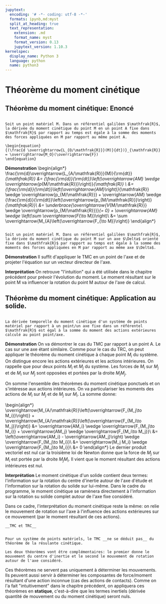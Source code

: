 ```yaml
---
jupytext:
  encoding: '# -*- coding: utf-8 -*-'
  formats: ipynb,md:myst
  split_at_heading: true
  text_representation:
    extension: .md
    format_name: myst
    format_version: 0.13
    jupytext_version: 1.10.3
kernelspec:
  display_name: Python 3
  language: python
  name: python3
---
```

# Théorème du moment cinétique

## Théorème du moment cinétique: Enoncé

````{important} __Fondamental : Théorème du moment cinétique. Enoncé par rapport à un point.__

Soit un point matériel M. Dans un référentiel galiléen $\mathfrak{R}$, la dérivée du moment cinétique du point M en un point A fixe dans $\mathfrak{R}$ par rapport au temps est égale à la somme des moments des forces appliquées en M par rapport au même point A.

\begin{equation}
{(\frac{d \overrightarrow{L_{O/\mathfrak{R}}}(M)}{dt})}_{\mathfrak{R}} = \overrightarrow{M_O}(\overrightarrow{F})
\end{equation}
````


__Démonstration__
\begin{align*}
\frac{\rm{d}\overrightarrow{L_{A/\mathfrak{R}}}(M)}{\rm{dt}}_{\mathfrak{R}} &= {\frac{\rm{d}}{\rm{dt}}\left(\overrightarrow{AM} \wedge \overrightarrow{p_{M/\mathfrak{R}}}\right)}_{\mathfrak{R}} \\
&= {\frac{\rm{d}}{\rm{dt}}\left(\overrightarrow{AM}\right)}_{\mathfrak{R}}  \wedge \overrightarrow{p_{M/\mathfrak{R}}} + \overrightarrow{AM} \wedge {\frac{\rm{d}}{\rm{dt}}\left(\overrightarrow{p_{M/\mathfrak{R}}}\right)}_{\mathfrak{R}}\\
&= \underbrace{\overrightarrow{V_{M/\mathfrak{R}}}  \wedge \overrightarrow{p_{M/\mathfrak{R}}}}_{= 0} + \overrightarrow{AM} \wedge \left(\sum \overrightarrow{F_{\to M}}\right)\\
&= \sum \overrightarrow{M_{A}\left(\overrightarrow{F_{\to M}}\right)}
\end{align*}
````{important} __Fondamental : Théorème du moment cinétique. Enoncé par rapport à un axe.__

Soit un point matériel M. Dans un référentiel galiléen $\mathfrak{R}$, la dérivée du moment cinétique du point M sur un axe $\Delta$ orienté fixe dans $\mathfrak{R}$ par rapport au temps est égale à la somme des moments des forces appliquées en M par rapport au même axe $\Delta$.
````


__Démonstration__
Il suffit d'appliquer le TMC en un point de l'axe et de projeter l'équation sur un vecteur directeur de l'axe.



__Interprétation__
On retrouve "l'intuition" qui a été utilisée dans le chapitre précédent pour prévoir l'évolution du moment. Le moment résultant sur le point M va influencer la rotation du point M autour de l'axe de calcul.


## Théorème du moment cinétique: Application au solide.

````{important} __Fondamental : TMC appliqué à un solide.__

La dérivée temporelle du moment cinétique d'un système de points matériel par rapport à un point/un axe fixe dans un référentel $\mathfrak{R}$ est égal à la somme du moment des actions extérieures calculé au point point/axe.
````


__Démonstration__
On va démontrer le cas du TMC par rapport à un point A. Le cas sur une axe étant similaire. Comme pour le cas du TRC, on peut appliquer le théorème du moment cinétique à chaque point $M_i$ du système. On distingue encore les actions extérieures et les actions intérieures. On rappelle que pour deux points $M_i$ et $M_j$ du système. Les forces de $M_i$ sur $M_j$ et de $M_i$ sur $M_j$ sont opposées et portées par la droite $M_i M_j$.

On somme l'ensemble des théorèmes du moment cinétique ponctuels et on s'intéresse aux actions intérieures. On va particulariser les moments des actions de $M_i$ sur $M_j$ et de $M_j$ sur $M_i$. La somme donne:

\begin{align*}
\overrightarrow{M_{A/\mathfrak{R}}\left(\overrightarrow{F_{M_j\to M_i}}\right)} + \overrightarrow{M_{A/\mathfrak{R}}\left(\overrightarrow{F_{M_i\to M_j}}\right)} &= \overrightarrow{AM_i} \wedge \overrightarrow{F_{M_j\to M_i}} + \overrightarrow{AM_j} \wedge \overrightarrow{F_{M_i\to M_j}}\\
&= \left(\overrightarrow{AM_i} - \overrightarrow{AM_j}\right) \wedge \overrightarrow{F_{M_j\to M_i}}\\
&= \overrightarrow{M_j M_i} \wedge \overrightarrow{F_{M_j\to M_i}}\\
&= 0
\end{align*}
Le dernier produit vectoriel est nul car la troisième loi de Newton donne que la force de $M_j$ sur $M_i$ est portée par la droite $M_j M_i$. Il vient que le moment résultant des actions intérieures est nul.



__Interprétation__
Le moment cinétique d'un solide contient deux termes: l'information sur la rotation du centre d'inertie autour de l'axe d'étude et l'information sur la rotation du solide sur lui-même. Dans le cadre du programme, le moment cinétique se ramènera directement à l'information sur la rotation su solide complet autour de l'axe fixe considéré.

Dans ce cadre, l'interprétation du moment cinétique reste la même: on relie le mouvement de rotation sur l'axe à l'influence des actions extérieures sur ce mouvement (par le moment résultant de ces actions).


````{attention}
__TMC et TRC__


Pour un système de points matériels, le TMC __ne se déduit pas__ du théorème de la résulante cinétique.

Les deux théorèmes vont être complémentaires: le premier donne le mouvement du centre d'inertie et le second le mouvement de rotation autour de l'axe considéré.

````


Ces théorèmes ne servent pas uniquement à déterminer les mouvements. Ils peuvent aussi servir à déterminer les composantes de force/moment résultant d'une action inconnue (cas des actions de contacts). Comme on l'a fait "intuitivement" dans le chapitre précédent, on appliquera ces théorèmes en __statique__, c'est-à-dire que les termes inertiels (dérivée quantité de mouvement ou du moment cinétique) seront nuls.


